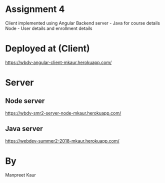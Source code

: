 # Assignment 4
Client implemented using Angular
Backend server - Java for course details
Node - User details and enrollment details


# Deployed at (Client)
https://wbdv-angular-client-mkaur.herokuapp.com/


# Server 

## Node server
https://wbdv-smr2-server-node-mkaur.herokuapp.com/

## Java server
https://webdev-summer2-2018-mkaur.herokuapp.com/


# By
Manpreet Kaur
